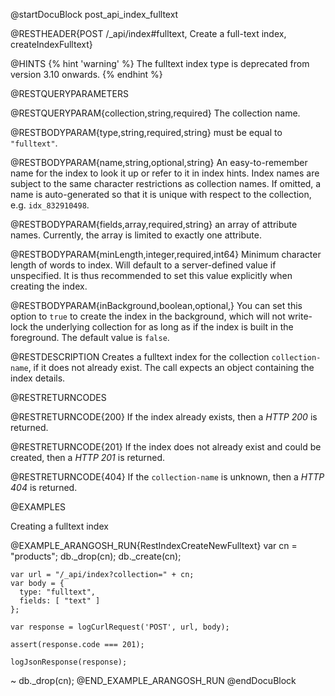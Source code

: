 
@startDocuBlock post_api_index_fulltext

@RESTHEADER{POST /_api/index#fulltext, Create a full-text index, createIndexFulltext}

@HINTS
{% hint 'warning' %}
The fulltext index type is deprecated from version 3.10 onwards.
{% endhint %}

@RESTQUERYPARAMETERS

@RESTQUERYPARAM{collection,string,required}
The collection name.

@RESTBODYPARAM{type,string,required,string}
must be equal to `"fulltext"`.

@RESTBODYPARAM{name,string,optional,string}
An easy-to-remember name for the index to look it up or refer to it in index hints.
Index names are subject to the same character restrictions as collection names.
If omitted, a name is auto-generated so that it is unique with respect to the
collection, e.g. `idx_832910498`.

@RESTBODYPARAM{fields,array,required,string}
an array of attribute names. Currently, the array is limited
to exactly one attribute.

@RESTBODYPARAM{minLength,integer,required,int64}
Minimum character length of words to index. Will default
to a server-defined value if unspecified. It is thus recommended to set
this value explicitly when creating the index.

@RESTBODYPARAM{inBackground,boolean,optional,}
You can set this option to `true` to create the index
in the background, which will not write-lock the underlying collection for
as long as if the index is built in the foreground. The default value is `false`.

@RESTDESCRIPTION
Creates a fulltext index for the collection `collection-name`, if
it does not already exist. The call expects an object containing the index
details.

@RESTRETURNCODES

@RESTRETURNCODE{200}
If the index already exists, then a *HTTP 200* is
returned.

@RESTRETURNCODE{201}
If the index does not already exist and could be created, then a *HTTP 201*
is returned.

@RESTRETURNCODE{404}
If the `collection-name` is unknown, then a *HTTP 404* is returned.

@EXAMPLES

Creating a fulltext index

@EXAMPLE_ARANGOSH_RUN{RestIndexCreateNewFulltext}
    var cn = "products";
    db._drop(cn);
    db._create(cn);

    var url = "/_api/index?collection=" + cn;
    var body = {
      type: "fulltext",
      fields: [ "text" ]
    };

    var response = logCurlRequest('POST', url, body);

    assert(response.code === 201);

    logJsonResponse(response);
  ~ db._drop(cn);
@END_EXAMPLE_ARANGOSH_RUN
@endDocuBlock
